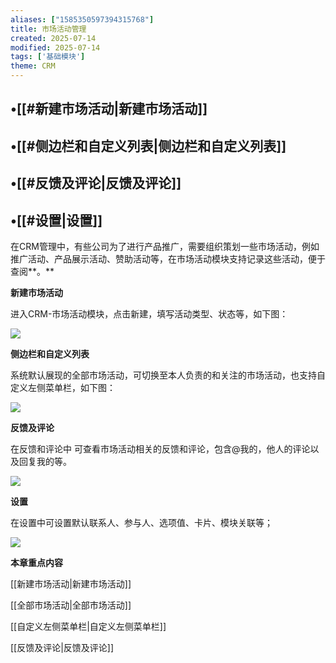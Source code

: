 ```yaml
---
aliases: ["1585350597394315768"]
title: 市场活动管理
created: 2025-07-14
modified: 2025-07-14
tags: ['基础模块']
theme: CRM
---
```


## •[[#新建市场活动|新建市场活动]]

## •[[#侧边栏和自定义列表|侧边栏和自定义列表]]

## •[[#反馈及评论|反馈及评论]]

## •[[#设置|设置]]

在CRM管理中，有些公司为了进行产品推广，需要组织策划一些市场活动，例如推广活动、产品展示活动、赞助活动等，在市场活动模块支持记录这些活动，便于查阅**。**

**新建市场活动**

进入CRM-市场活动模块，点击新建，填写活动类型、状态等，如下图：

![](https://myhelpdoc.oss-cn-heyuan.aliyuncs.com/mdimages/7045397ccf02e00f2ce1e6a9b0ffb563.jpg)

**侧边栏和自定义列表**

系统默认展现的全部市场活动，可切换至本人负责的和关注的市场活动，也支持自定义左侧菜单栏，如下图：

![](https://myhelpdoc.oss-cn-heyuan.aliyuncs.com/mdimages/795528bc6b8d0c94fc1e00c0a1ab1b5a.jpg)

**反馈及评论**

在反馈和评论中 可查看市场活动相关的反馈和评论，包含@我的，他人的评论以及回复我的等。

![](https://myhelpdoc.oss-cn-heyuan.aliyuncs.com/mdimages/8994bc9a0f20986ed7be3c974c243e91.jpg)

**设置**

在设置中可设置默认联系人、参与人、选项值、卡片、模块关联等；

![](https://myhelpdoc.oss-cn-heyuan.aliyuncs.com/mdimages/d02f2a751db4e70cfa6b46f523d65e86.jpg)

**本章重点内容**

[[新建市场活动|新建市场活动]]

[[全部市场活动|全部市场活动]]

[[自定义左侧菜单栏|自定义左侧菜单栏]]

[[反馈及评论|反馈及评论]]

